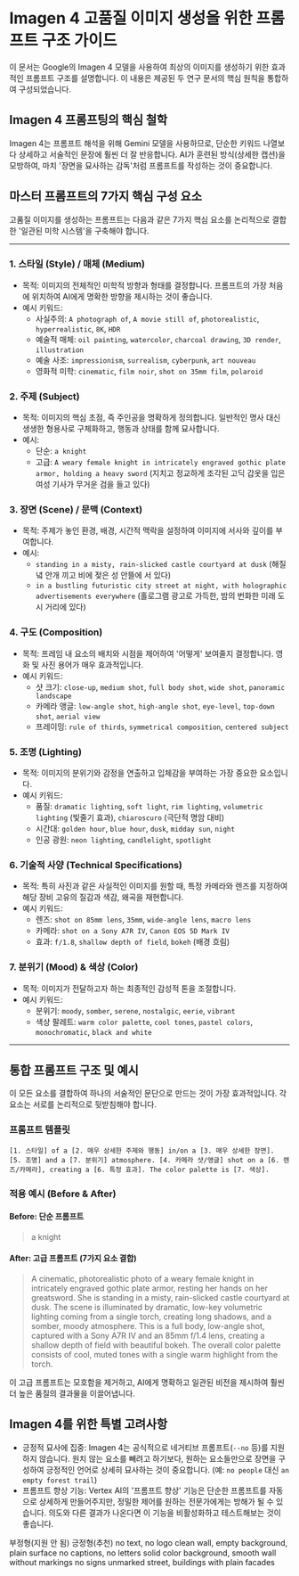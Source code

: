 # Imagen 4 고품질 이미지 생성을 위한 프롬프트 구조 가이드

이 문서는 Google의 Imagen 4 모델을 사용하여 최상의 이미지를 생성하기 위한 효과적인 프롬프트 구조를 설명합니다. 이 내용은 제공된 두 연구 문서의 핵심 원칙을 통합하여 구성되었습니다.

## Imagen 4 프롬프팅의 핵심 철학

Imagen 4는 프롬프트 해석을 위해 Gemini 모델을 사용하므로, 단순한 키워드 나열보다 상세하고 서술적인 문장에 훨씬 더 잘 반응합니다. AI가 훈련된 방식(상세한 캡션)을 모방하여, 마치 '장면을 묘사하는 감독'처럼 프롬프트를 작성하는 것이 중요합니다.

## 마스터 프롬프트의 7가지 핵심 구성 요소

고품질 이미지를 생성하는 프롬프트는 다음과 같은 7가지 핵심 요소를 논리적으로 결합한 '일관된 미학 시스템'을 구축해야 합니다.

---

### 1. 스타일 (Style) / 매체 (Medium)
- 목적: 이미지의 전체적인 미학적 방향과 형태를 결정합니다. 프롬프트의 가장 처음에 위치하여 AI에게 명확한 방향을 제시하는 것이 좋습니다.
- 예시 키워드:
    - 사실주의: `A photograph of`, `A movie still of`, `photorealistic`, `hyperrealistic`, `8K`, `HDR`
    - 예술적 매체: `oil painting`, `watercolor`, `charcoal drawing`, `3D render`, `illustration`
    - 예술 사조: `impressionism`, `surrealism`, `cyberpunk`, `art nouveau`
    - 영화적 미학: `cinematic`, `film noir`, `shot on 35mm film`, `polaroid`

### 2. 주제 (Subject)
- 목적: 이미지의 핵심 초점, 즉 주인공을 명확하게 정의합니다. 일반적인 명사 대신 생생한 형용사로 구체화하고, 행동과 상태를 함께 묘사합니다.
- 예시:
    - 단순: `a knight`
    - 고급: `A weary female knight in intricately engraved gothic plate armor, holding a heavy sword` (지치고 정교하게 조각된 고딕 갑옷을 입은 여성 기사가 무거운 검을 들고 있다)

### 3. 장면 (Scene) / 문맥 (Context)
- 목적: 주제가 놓인 환경, 배경, 시간적 맥락을 설정하여 이미지에 서사와 깊이를 부여합니다.
- 예시:
    - `standing in a misty, rain-slicked castle courtyard at dusk` (해질녘 안개 끼고 비에 젖은 성 안뜰에 서 있다)
    - `in a bustling futuristic city street at night, with holographic advertisements everywhere` (홀로그램 광고로 가득한, 밤의 번화한 미래 도시 거리에 있다)

### 4. 구도 (Composition)
- 목적: 프레임 내 요소의 배치와 시점을 제어하여 '어떻게' 보여줄지 결정합니다. 영화 및 사진 용어가 매우 효과적입니다.
- 예시 키워드:
    - 샷 크기: `close-up`, `medium shot`, `full body shot`, `wide shot`, `panoramic landscape`
    - 카메라 앵글: `low-angle shot`, `high-angle shot`, `eye-level`, `top-down shot`, `aerial view`
    - 프레이밍: `rule of thirds`, `symmetrical composition`, `centered subject`

### 5. 조명 (Lighting)
- 목적: 이미지의 분위기와 감정을 연출하고 입체감을 부여하는 가장 중요한 요소입니다.
- 예시 키워드:
    - 품질: `dramatic lighting`, `soft light`, `rim lighting`, `volumetric lighting` (빛줄기 효과), `chiaroscuro` (극단적 명암 대비)
    - 시간대: `golden hour`, `blue hour`, `dusk`, `midday sun`, `night`
    - 인공 광원: `neon lighting`, `candlelight`, `spotlight`

### 6. 기술적 사양 (Technical Specifications)
- 목적: 특히 사진과 같은 사실적인 이미지를 원할 때, 특정 카메라와 렌즈를 지정하여 해당 장비 고유의 질감과 색감, 왜곡을 재현합니다.
- 예시 키워드:
    - 렌즈: `shot on 85mm lens`, `35mm`, `wide-angle lens`, `macro lens`
    - 카메라: `shot on a Sony A7R IV`, `Canon EOS 5D Mark IV`
    - 효과: `f/1.8`, `shallow depth of field`, `bokeh` (배경 흐림)

### 7. 분위기 (Mood) & 색상 (Color)
- 목적: 이미지가 전달하고자 하는 최종적인 감성적 톤을 조절합니다.
- 예시 키워드:
    - 분위기: `moody`, `somber`, `serene`, `nostalgic`, `eerie`, `vibrant`
    - 색상 팔레트: `warm color palette`, `cool tones`, `pastel colors`, `monochromatic`, `black and white`

---

## 통합 프롬프트 구조 및 예시

이 모든 요소를 결합하여 하나의 서술적인 문단으로 만드는 것이 가장 효과적입니다. 각 요소는 서로를 논리적으로 뒷받침해야 합니다.

### 프롬프트 템플릿

```
[1. 스타일] of a [2. 매우 상세한 주제와 행동] in/on a [3. 매우 상세한 장면]. [5. 조명] and a [7. 분위기] atmosphere. [4. 카메라 샷/앵글] shot on a [6. 렌즈/카메라], creating a [6. 특정 효과]. The color palette is [7. 색상].
```

### 적용 예시 (Before & After)

#### Before: 단순 프롬프트
> a knight

#### After: 고급 프롬프트 (7가지 요소 결합)
> A cinematic, photorealistic photo of a weary female knight in intricately engraved gothic plate armor, resting her hands on her greatsword. She is standing in a misty, rain-slicked castle courtyard at dusk. The scene is illuminated by dramatic, low-key volumetric lighting coming from a single torch, creating long shadows, and a somber, moody atmosphere. This is a full body, low-angle shot, captured with a Sony A7R IV and an 85mm f/1.4 lens, creating a shallow depth of field with beautiful bokeh. The overall color palette consists of cool, muted tones with a single warm highlight from the torch.

이 고급 프롬프트는 모호함을 제거하고, AI에게 명확하고 일관된 비전을 제시하여 훨씬 더 높은 품질의 결과물을 이끌어냅니다.

## Imagen 4를 위한 특별 고려사항

- 긍정적 묘사에 집중: Imagen 4는 공식적으로 네거티브 프롬프트(`--no` 등)를 지원하지 않습니다. 원치 않는 요소를 빼려고 하기보다, 원하는 요소들만으로 장면을 구성하여 긍정적인 언어로 상세히 묘사하는 것이 중요합니다. (예: `no people` 대신 `an empty forest trail`)
- 프롬프트 향상 기능: Vertex AI의 '프롬프트 향상' 기능은 단순한 프롬프트를 자동으로 상세하게 만들어주지만, 정밀한 제어를 원하는 전문가에게는 방해가 될 수 있습니다. 의도와 다른 결과가 나온다면 이 기능을 비활성화하고 테스트해보는 것이 좋습니다.

부정형(지원 안 됨)
긍정형(추천)
no text, no logo
clean wall, empty background, plain surface
no captions, no letters
solid color background, smooth wall without markings
no signs
unmarked street, buildings with plain facades
